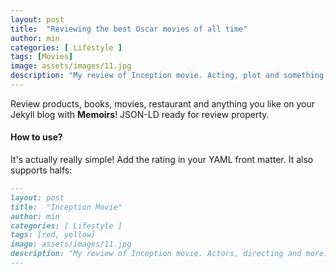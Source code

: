 ```yaml
---
layout: post
title:  "Reviewing the best Oscar movies of all time"
author: min
categories: [ Lifestyle ]
tags: [Movies]
image: assets/images/11.jpg
description: "My review of Inception movie. Acting, plot and something else in this short description."
---
```


Review products, books, movies, restaurant and anything you like on your Jekyll blog with **Memoirs**! JSON-LD ready for review property.

#### How to use?

It's actually really simple! Add the rating in your YAML front matter. It also supports halfs:

```md
---
layout: post
title:  "Inception Movie"
author: min
categories: [ Lifestyle ]
tags: [red, yellow]
image: assets/images/11.jpg
description: "My review of Inception movie. Actors, directing and more."
---
```
